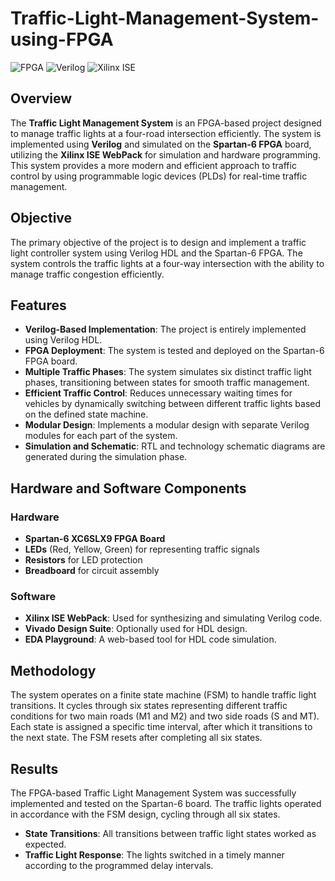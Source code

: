 # Traffic-Light-Management-System-using-FPGA

![FPGA](https://img.shields.io/badge/FPGA-Spartan%206-blue)
![Verilog](https://img.shields.io/badge/Language-Verilog-orange)
![Xilinx ISE](https://img.shields.io/badge/Tool-Xilinx%20ISE-green)

## Overview

The **Traffic Light Management System** is an FPGA-based project designed to manage traffic lights at a four-road intersection efficiently. The system is implemented using **Verilog** and simulated on the **Spartan-6 FPGA** board, utilizing the **Xilinx ISE WebPack** for simulation and hardware programming. This system provides a more modern and efficient approach to traffic control by using programmable logic devices (PLDs) for real-time traffic management.

## Objective

The primary objective of the project is to design and implement a traffic light controller system using Verilog HDL and the Spartan-6 FPGA. The system controls the traffic lights at a four-way intersection with the ability to manage traffic congestion efficiently.

## Features

- **Verilog-Based Implementation**: The project is entirely implemented using Verilog HDL.
- **FPGA Deployment**: The system is tested and deployed on the Spartan-6 FPGA board.
- **Multiple Traffic Phases**: The system simulates six distinct traffic light phases, transitioning between states for smooth traffic management.
- **Efficient Traffic Control**: Reduces unnecessary waiting times for vehicles by dynamically switching between different traffic lights based on the defined state machine.
- **Modular Design**: Implements a modular design with separate Verilog modules for each part of the system.
- **Simulation and Schematic**: RTL and technology schematic diagrams are generated during the simulation phase.

## Hardware and Software Components

### Hardware
- **Spartan-6 XC6SLX9 FPGA Board**
- **LEDs** (Red, Yellow, Green) for representing traffic signals
- **Resistors** for LED protection
- **Breadboard** for circuit assembly

### Software
- **Xilinx ISE WebPack**: Used for synthesizing and simulating Verilog code.
- **Vivado Design Suite**: Optionally used for HDL design.
- **EDA Playground**: A web-based tool for HDL code simulation.

## Methodology

The system operates on a finite state machine (FSM) to handle traffic light transitions. It cycles through six states representing different traffic conditions for two main roads (M1 and M2) and two side roads (S and MT). Each state is assigned a specific time interval, after which it transitions to the next state. The FSM resets after completing all six states.

## Results

The FPGA-based Traffic Light Management System was successfully implemented and tested on the Spartan-6 board. The traffic lights operated in accordance with the FSM design, cycling through all six states.

- **State Transitions**: All transitions between traffic light states worked as expected.
- **Traffic Light Response**: The lights switched in a timely manner according to the programmed delay intervals.
